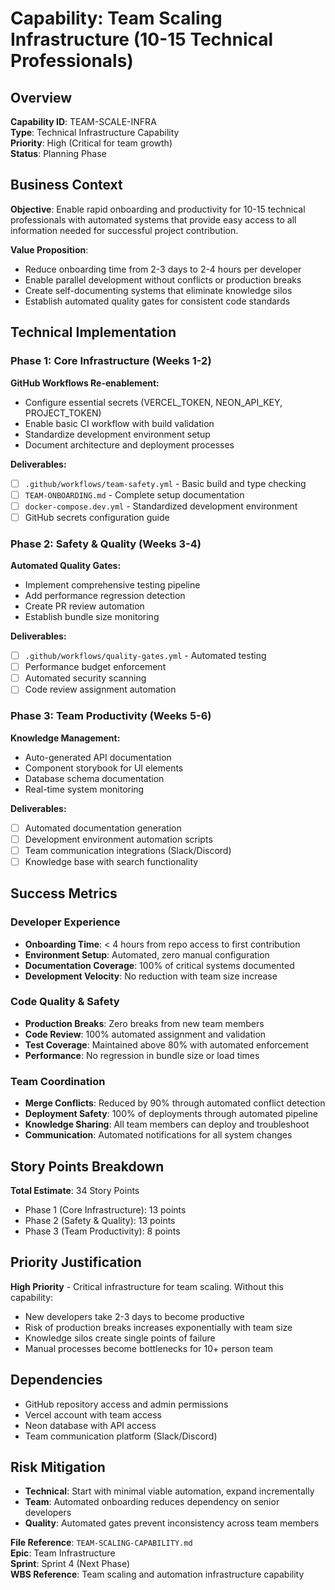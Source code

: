 # Capability: Team Scaling Infrastructure (10-15 Technical Professionals)

## Overview
**Capability ID**: TEAM-SCALE-INFRA  
**Type**: Technical Infrastructure Capability  
**Priority**: High (Critical for team growth)  
**Status**: Planning Phase  

## Business Context
**Objective**: Enable rapid onboarding and productivity for 10-15 technical professionals with automated systems that provide easy access to all information needed for successful project contribution.

**Value Proposition**: 
- Reduce onboarding time from 2-3 days to 2-4 hours per developer
- Enable parallel development without conflicts or production breaks
- Create self-documenting systems that eliminate knowledge silos
- Establish automated quality gates for consistent code standards

## Technical Implementation

### Phase 1: Core Infrastructure (Weeks 1-2)
**GitHub Workflows Re-enablement:**
- Configure essential secrets (VERCEL_TOKEN, NEON_API_KEY, PROJECT_TOKEN)
- Enable basic CI workflow with build validation
- Standardize development environment setup
- Document architecture and deployment processes

**Deliverables:**
- [ ] `.github/workflows/team-safety.yml` - Basic build and type checking
- [ ] `TEAM-ONBOARDING.md` - Complete setup documentation  
- [ ] `docker-compose.dev.yml` - Standardized development environment
- [ ] GitHub secrets configuration guide

### Phase 2: Safety & Quality (Weeks 3-4)
**Automated Quality Gates:**
- Implement comprehensive testing pipeline
- Add performance regression detection
- Create PR review automation
- Establish bundle size monitoring

**Deliverables:**
- [ ] `.github/workflows/quality-gates.yml` - Automated testing
- [ ] Performance budget enforcement
- [ ] Automated security scanning
- [ ] Code review assignment automation

### Phase 3: Team Productivity (Weeks 5-6) 
**Knowledge Management:**
- Auto-generated API documentation
- Component storybook for UI elements
- Database schema documentation
- Real-time system monitoring

**Deliverables:**
- [ ] Automated documentation generation
- [ ] Development environment automation scripts
- [ ] Team communication integrations (Slack/Discord)
- [ ] Knowledge base with search functionality

## Success Metrics

### Developer Experience
- **Onboarding Time**: < 4 hours from repo access to first contribution
- **Environment Setup**: Automated, zero manual configuration
- **Documentation Coverage**: 100% of critical systems documented
- **Development Velocity**: No reduction with team size increase

### Code Quality & Safety
- **Production Breaks**: Zero breaks from new team members
- **Code Review**: 100% automated assignment and validation
- **Test Coverage**: Maintained above 80% with automated enforcement
- **Performance**: No regression in bundle size or load times

### Team Coordination
- **Merge Conflicts**: Reduced by 90% through automated conflict detection
- **Deployment Safety**: 100% of deployments through automated pipeline
- **Knowledge Sharing**: All team members can deploy and troubleshoot
- **Communication**: Automated notifications for all system changes

## Story Points Breakdown
**Total Estimate**: 34 Story Points

- Phase 1 (Core Infrastructure): 13 points
- Phase 2 (Safety & Quality): 13 points  
- Phase 3 (Team Productivity): 8 points

## Priority Justification
**High Priority** - Critical infrastructure for team scaling. Without this capability:
- New developers take 2-3 days to become productive
- Risk of production breaks increases exponentially with team size
- Knowledge silos create single points of failure
- Manual processes become bottlenecks for 10+ person team

## Dependencies
- GitHub repository access and admin permissions
- Vercel account with team access
- Neon database with API access
- Team communication platform (Slack/Discord)

## Risk Mitigation
- **Technical**: Start with minimal viable automation, expand incrementally
- **Team**: Automated onboarding reduces dependency on senior developers
- **Quality**: Automated gates prevent inconsistency across team members

**File Reference**: `TEAM-SCALING-CAPABILITY.md`  
**Epic**: Team Infrastructure  
**Sprint**: Sprint 4 (Next Phase)  
**WBS Reference**: Team scaling and automation infrastructure capability